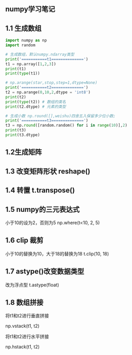 **numpy学习笔记**
---

## 1.1 生成数组

```py
import numpy as np
import random

# 生成数组，默认numpy.ndarray类型
print('===========t1==============')
t1 = np.array([1,2,3])
print(t1)
print(type(t1))

# np.arange(star,stop,step=1,dtype=None)
print('===========t2==============')
t2 = np.arange(0,10,2,dtype = 'int8')
print(t2)
print(type(t2)) # 数组的类名
print(t2.dtype) # 元素的类型

# 生成小数 np.round([],weishu)四舍五入保留多少位小数; 
print('===========t3==============')
t3 = np.round([random.random() for i in range(10)],2)
print(t3)
print(t3.dtype)
```

## 1.2生成矩阵


## 1.3 改变矩阵形状 reshape()


## 1.4 转置 t.transpose()

## 1.5 numpy的三元表达式
小于10的设为2，否则为5
np.where(t<10, 2, 5) 

## 1.6 clip 裁剪
小于10的替换为10，大于18的替换为18
t.clip(10, 18)

## 1.7 astype()改变数据类型
改为浮点型
t.astype(float)

## 1.8 数组拼接
将t1和t2进行垂直拼接

np.vstack(t1, t2)


将t1和t2进行水平拼接

np.hstack(t1, t2)
